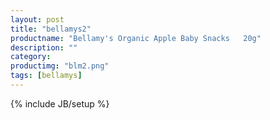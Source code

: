 ```yaml
---
layout: post
title: "bellamys2"
productname: "Bellamy's Organic Apple Baby Snacks   20g"
description: ""
category: 
productimg: "blm2.png"
tags: [bellamys]
---
```

{% include JB/setup %}
